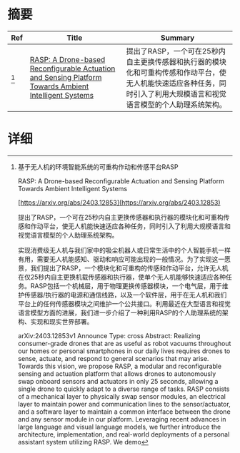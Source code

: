 # 摘要

| Ref | Title | Summary |
| --- | --- | --- |
| [^1] | [RASP: A Drone-based Reconfigurable Actuation and Sensing Platform Towards Ambient Intelligent Systems](https://arxiv.org/abs/2403.12853) | 提出了RASP，一个可在25秒内自主更换传感器和执行器的模块化和可重构传感和作动平台，使无人机能快速适应各种任务，同时引入了利用大规模语言和视觉语言模型的个人助理系统架构。 |

# 详细

[^1]: 基于无人机的环境智能系统的可重构作动和传感平台RASP

    RASP: A Drone-based Reconfigurable Actuation and Sensing Platform Towards Ambient Intelligent Systems

    [https://arxiv.org/abs/2403.12853](https://arxiv.org/abs/2403.12853)

    提出了RASP，一个可在25秒内自主更换传感器和执行器的模块化和可重构传感和作动平台，使无人机能快速适应各种任务，同时引入了利用大规模语言和视觉语言模型的个人助理系统架构。

    

    实现消费级无人机与我们家中的吸尘机器人或日常生活中的个人智能手机一样有用，需要无人机能感知、驱动和响应可能出现的一般情况。为了实现这一愿景，我们提出了RASP，一个模块化和可重构的传感和作动平台，允许无人机在仅25秒内自主更换机载传感器和执行器，使单个无人机能够快速适应各种任务。RASP包括一个机械层，用于物理更换传感器模块，一个电气层，用于维护传感器/执行器的电源和通信线路，以及一个软件层，用于在无人机和我们平台上的任何传感器模块之间维护一个公共接口。利用最近在大型语言和视觉语言模型方面的进展，我们进一步介绍了一种利用RASP的个人助理系统的架构、实现和现实世界部署。

    arXiv:2403.12853v1 Announce Type: cross  Abstract: Realizing consumer-grade drones that are as useful as robot vacuums throughout our homes or personal smartphones in our daily lives requires drones to sense, actuate, and respond to general scenarios that may arise. Towards this vision, we propose RASP, a modular and reconfigurable sensing and actuation platform that allows drones to autonomously swap onboard sensors and actuators in only 25 seconds, allowing a single drone to quickly adapt to a diverse range of tasks. RASP consists of a mechanical layer to physically swap sensor modules, an electrical layer to maintain power and communication lines to the sensor/actuator, and a software layer to maintain a common interface between the drone and any sensor module in our platform. Leveraging recent advances in large language and visual language models, we further introduce the architecture, implementation, and real-world deployments of a personal assistant system utilizing RASP. We demo
    

